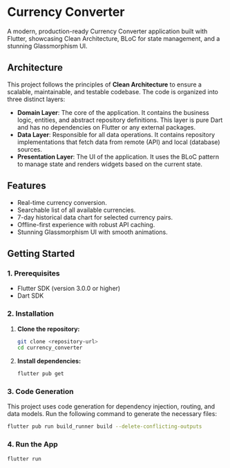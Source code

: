 # Currency Converter

A modern, production-ready Currency Converter application built with Flutter, showcasing Clean Architecture, BLoC for state management, and a stunning Glassmorphism UI.

## Architecture

This project follows the principles of **Clean Architecture** to ensure a scalable, maintainable, and testable codebase. The code is organized into three distinct layers:

-   **Domain Layer**: The core of the application. It contains the business logic, entities, and abstract repository definitions. This layer is pure Dart and has no dependencies on Flutter or any external packages.
-   **Data Layer**: Responsible for all data operations. It contains repository implementations that fetch data from remote (API) and local (database) sources.
-   **Presentation Layer**: The UI of the application. It uses the BLoC pattern to manage state and renders widgets based on the current state.

## Features

-   Real-time currency conversion.
-   Searchable list of all available currencies.
-   7-day historical data chart for selected currency pairs.
-   Offline-first experience with robust API caching.
-   Stunning Glassmorphism UI with smooth animations.

## Getting Started

### 1. Prerequisites

-   Flutter SDK (version 3.0.0 or higher)
-   Dart SDK

### 2. Installation

1.  **Clone the repository:**
    ```sh
    git clone <repository-url>
    cd currency_converter
    ```

2.  **Install dependencies:**
    ```sh
    flutter pub get
    ```

### 3. Code Generation

This project uses code generation for dependency injection, routing, and data models. Run the following command to generate the necessary files:

```sh
flutter pub run build_runner build --delete-conflicting-outputs
```

### 4. Run the App

```sh
flutter run
```